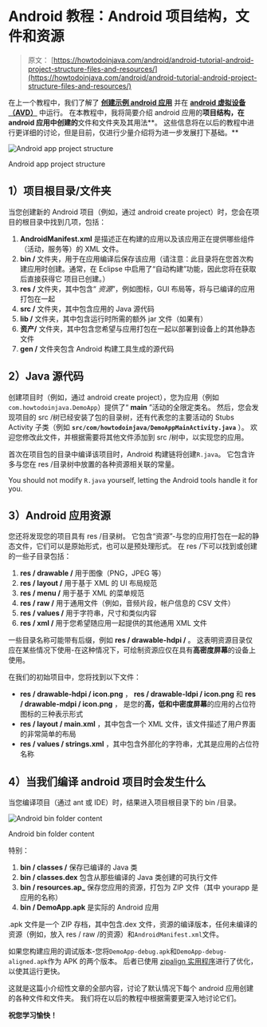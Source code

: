 # Android 教程：Android 项目结构，文件和资源

> 原文： [https://howtodoinjava.com/android/android-tutorial-android-project-structure-files-and-resources/](https://howtodoinjava.com/android/android-tutorial-android-project-structure-files-and-resources/)

在上一个教程中，我们了解了 [**创建示例 android 应用**](//howtodoinjava.com/android/android-tutorial-how-to-create-android-app-project/ "Android Tutorial : How to Create Android App / Project") 并在 [**android 虚拟设备（AVD）**](//howtodoinjava.com/android/how-to-speed-up-a-slow-android-avdemulator/ "How to speed up a slow android AVD/emulator") 中运行。 在本教程中，我将简要介绍 android 应用的**项目结构，在 android 应用中创建的**文件和文件夹及其用法**。 这些信息将在以后的教程中进行更详细的讨论，但是目前，仅进行少量介绍将为进一步发展打下基础。**

![Android app project structure](img/2aa1d63b19af9a6b696850a4fceaf1c6.png)

Android app project structure



## 1）项目根目录/文件夹

当您创建新的 Android 项目（例如，通过 android create project）时，您会在项目的根目录中找到几项，包括：

1.  **AndroidManifest.xml** 是描述正在构建的应用以及该应用正在提供哪些组件（活动，服务等）的 XML 文件。
2.  **bin /** 文件夹，用于在应用编译后保存该应用（请注意：此目录将在您首次构建应用时创建。通常，在 Eclipse 中启用了“自动构建”功能，因此您将在获取后直接获得它 项目已创建。）
3.  **res /** 文件夹，其中包含“ *资源*”，例如图标，GUI 布局等，将与已编译的应用打包在一起
4.  **src /** 文件夹，其中包含应用的 Java 源代码
5.  **lib /** 文件夹，其中包含运行时所需的额外 jar 文件（如果有）
6.  **资产/** 文件夹，其中包含您希望与应用打包在一起以部署到设备上的其他静态文件
7.  **gen /** 文件夹包含 Android 构建工具生成的源代码

## 2）Java 源代码

创建项目时（例如，通过 android create project），您为应用（例如`com.howtodoinjava.DemoApp`）提供了“ **main** ”活动的全限定类名。 然后，您会发现项目的 src /树已经安装了包的目录树，还有代表您的主要活动的 Stubs Activity 子类（例如 **`src/com/howtodoinjava/DemoAppMainActivity.java`** ）。 欢迎您修改此文件，并根据需要将其他文件添加到 src /树中，以实现您的应用。

首次在项目包的目录中编译该项目时，Android 构建链将创建`R.java`。 它包含许多与您在 res /目录树中放置的各种资源相关联的常量。

You should not modify `R.java` yourself, letting the Android tools handle it for you.

## 3）Android 应用资源

您还将发现您的项目具有 res /目录树。 它包含“资源”-与您的应用打包在一起的静态文件，它们可以是原始形式，也可以是预处理形式。 在 res /下可以找到或创建的一些子目录包括：

1.  **res / drawable /** 用于图像（PNG，JPEG 等）
2.  **res / layout /** 用于基于 XML 的 UI 布局规范
3.  **res / menu /** 用于基于 XML 的菜单规范
4.  **res / raw /** 用于通用文件（例如，音频片段，帐户信息的 CSV 文件）
5.  **res / values /** 用于字符串，尺寸和类似内容
6.  **res / xml /** 用于您希望随应用一起提供的其他通用 XML 文件

一些目录名称可能带有后缀，例如 **res / drawable-hdpi /** 。 这表明资源目录仅应在某些情况下使用-在这种情况下，可绘制资源应仅在具有**高密度屏幕**的设备上使用。

在我们的初始项目中，您将找到以下文件：

*   **res / drawable-hdpi / icon.png** ， **res / drawable-ldpi / icon.png** 和 **res / drawable-mdpi / icon.png** ， 是您的**高，低和中密度屏幕**的应用的占位符图标的三种表示形式
*   **res / layout / main.xml** ，其中包含一个 XML 文件，该文件描述了用户界面的非常简单的布局
*   **res / values / strings.xml** ，其中包含外部化的字符串，尤其是应用的占位符名称

## 4）当我们编译 android 项目时会发生什么

当您编译项目（通过 ant 或 IDE）时，结果进入项目根目录下的 bin /目录。

![Android bin folder content](img/0c33c653087f25b4fe42d70f3ccc2c30.png)

Android bin folder content



特别：

1.  **bin / classes /** 保存已编译的 Java 类
2.  **bin / classes.dex** 包含从那些编译的 Java 类创建的可执行文件
3.  **bin / resources.ap_** 保存您应用的资源，打包为 ZIP 文件（其中 yourapp 是应用的名称）
4.  **bin / DemoApp.apk** 是实际的 Android 应用

.apk 文件是一个 ZIP 存档，其中包含.dex 文件，资源的编译版本，任何未编译的资源（例如，放入 res / raw /的资源）和`AndroidManifest.xml`文件。

如果您构建应用的调试版本-您将`DemoApp-debug.apk`和`DemoApp-debug-aligned.apk`作为 APK 的两个版本。 后者已使用 [zipalign 实用程序](https://developer.android.com/tools/help/zipalign.html "zipalign")进行了优化，以使其运行更快。

这就是这篇小介绍性文章的全部内容，讨论了默认情况下每个 android 应用创建的各种文件和文件夹。 我们将在以后的教程中根据需要更深入地讨论它们。

**祝您学习愉快！**